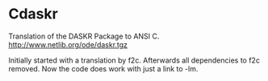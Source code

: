 Cdaskr
=======

Translation of the DASKR Package to ANSI C.
http://www.netlib.org/ode/daskr.tgz

Initially started with a translation by f2c.
Afterwards all dependencies to f2c removed.
Now the code does work with just a link to -lm.
